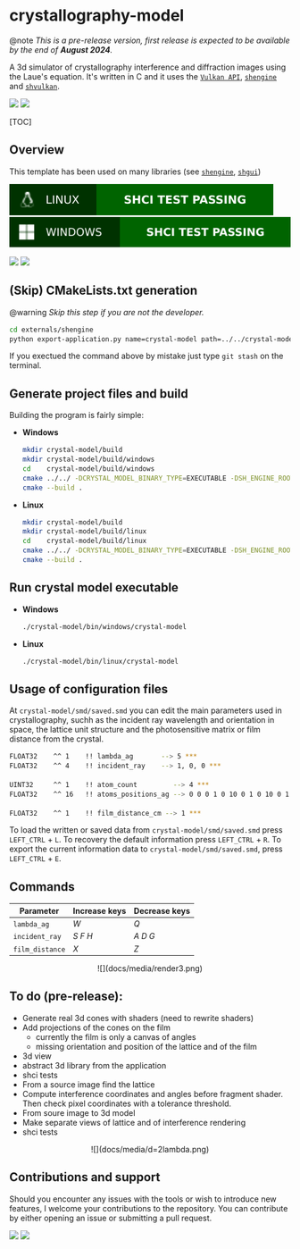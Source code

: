 # crystallography-model

@note _This is a pre-release version, first release is expected to be available by the end of **August 2024**._

A 3d simulator of crystallography interference and diffraction images using the Laue's equation. It's written in C and it uses the [`Vulkan API`](https://www.vulkan.org), [`shengine`](https://mrsinho.github.io/shengine-docs) and [`shvulkan`](https://github.com/mrsinho/shvulkan).

![](https://img.shields.io/badge/Sinho_softworks-006400?style=for-the-badge&logo=&logoColor=white&labelColor=990042)
[![](https://img.shields.io/badge/GitHub_repository-000000?style=for-the-badge&logo=github&logoColor=white)](https://github.com/mrsinho/crystallography-model)

[TOC]

## Overview

This template has been used on many libraries (see [`shengine`](https://mrsinho.github.io/shengine-docs), [`shgui`](https://mrsinho.github.io/shgui-docs))

![](.shci/linux/linux-exit-code.svg)
![](.shci/windows/windows-exit-code.svg)

![](https://img.shields.io/badge/Written_in_C-006400?style=for-the-badge&logo=c&logoColor=white&labelColor=003200#.svg)
![](https://img.shields.io/badge/Compatible_with_C%2b%2b-006400?style=for-the-badge&logo=c%2b%2b&logoColor=white&labelColor=003200#.svg)


## (Skip) CMakeLists.txt generation

@warning _Skip this step if you are not the developer._

```bash
cd externals/shengine
python export-application.py name=crystal-model path=../../crystal-model
```

If you exectued the command above by mistake just type `git stash` on the terminal.

## Generate project files and build

Building the program is fairly simple:

<div class="tabbed">

- <b class="tab-title">Windows</b>
    ```bash
    mkdir crystal-model/build
    mkdir crystal-model/build/windows
    cd    crystal-model/build/windows
    cmake ../../ -DCRYSTAL_MODEL_BINARY_TYPE=EXECUTABLE -DSH_ENGINE_ROOT_DIR="repo/absolute/path/externals/shengine"
    cmake --build .
    ```

- <b class="tab-title">Linux</b>
    ```bash
    mkdir crystal-model/build
    mkdir crystal-model/build/linux
    cd    crystal-model/build/linux
    cmake ../../ -DCRYSTAL_MODEL_BINARY_TYPE=EXECUTABLE -DSH_ENGINE_ROOT_DIR="repo/absolute/path/externals/shengine"
    cmake --build .
    ```

</div>


## Run crystal model executable 

<div class="tabbed">

- <b class="tab-title">Windows</b>
    ```bash
    ./crystal-model/bin/windows/crystal-model
    ```

- <b class="tab-title">Linux</b>
    ```bash
    ./crystal-model/bin/linux/crystal-model
    ```

</div>




## Usage of configuration files

At `crystal-model/smd/saved.smd` you can edit the main parameters used in crystallography, suchh as the incident ray wavelength and orientation in space, the lattice unit structure and the photosensitive matrix or film distance from the crystal.

```bash
FLOAT32    ^^ 1    !! lambda_ag       --> 5 ***
FLOAT32    ^^ 4    !! incident_ray    --> 1, 0, 0 ***

UINT32     ^^ 1    !! atom_count         --> 4 ***
FLOAT32    ^^ 16   !! atoms_positions_ag --> 0 0 0 1 0 10 0 1 0 10 0 1 10 0 0 1 ***

FLOAT32    ^^ 1    !! film_distance_cm --> 1 ***
```

To load the written or saved data from `crystal-model/smd/saved.smd` press `LEFT_CTRL` + `L`. To recovery the default information press `LEFT_CTRL` + `R`. To export the current information data to `crystal-model/smd/saved.smd`, press `LEFT_CTRL` + `E`.


## Commands

<div class="full_width_table">

|Parameter        |Increase keys    |Decrease keys    |
|-----------------|-----------------|-----------------|
| `lambda_ag`     |       _W_       |       _Q_       |
| `incident_ray`  |     _S F H_     |     _A D G_     |
| `film_distance` |       _X_       |       _Z_       |

</div>

<center>
![](docs/media/render3.png)
</center>

## To do (pre-release):

* Generate real 3d cones with shaders (need to rewrite shaders)
* Add projections of the cones on the film
    * currently the film is only a canvas of angles
    * missing orientation and position of the lattice and of the film
* 3d view
* abstract 3d library from the application
* shci tests
* From a source image find the lattice
* Compute interference coordinates and angles before fragment shader. Then check pixel coordinates with a tolerance threshold.
* From soure image to 3d model
* Make separate views of lattice and of interference rendering
* shci tests

<center>
![](docs/media/d=2lambda.png)
</center>

## Contributions and support

Should you encounter any issues with the tools or wish to introduce new features, I welcome your contributions to the repository. You can contribute by either opening an issue or submitting a pull request.

[![](https://img.shields.io/badge/Buy_Me_A_Coffee-006400?style=for-the-badge&logo=buy-me-a-coffee&logoColor=white)](https://www.buymeacoffee.com/mrsinho)
![](https://img.shields.io/badge/Sinho_softworks-006400?style=for-the-badge&logo=&logoColor=white&labelColor=990042)
